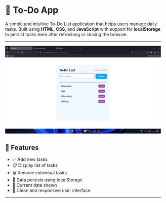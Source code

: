

# 📝 To-Do App

A simple and intuitive To-Do List application that helps users manage daily tasks. Built using **HTML**, **CSS**, and **JavaScript** with support for **localStorage** to persist tasks even after refreshing or closing the browser.

---
<img src = 'Screenshot (4).png'/>

## 🔧 Features

- ✅ Add new tasks
- 📋 Display list of tasks
- 🗑️ Remove individual tasks
- 💾 Data persists using localStorage
- 📅 Current date shown
- 🎨 Clean and responsive user interface

---

